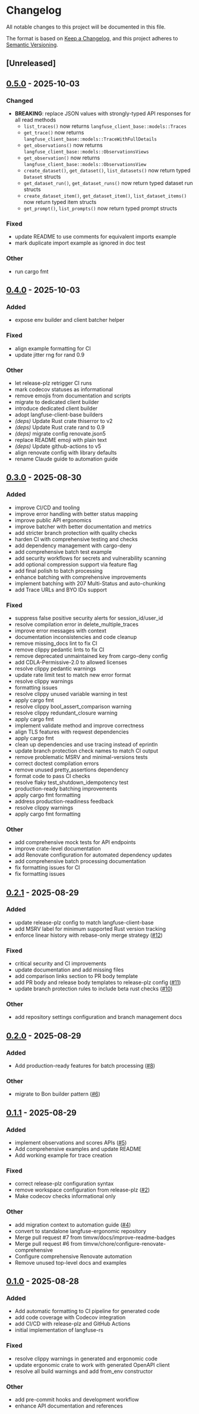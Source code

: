 # Changelog

All notable changes to this project will be documented in this file.

The format is based on [Keep a Changelog](https://keepachangelog.com/en/1.0.0/),
and this project adheres to [Semantic Versioning](https://semver.org/spec/v2.0.0.html).

## [Unreleased]

## [0.5.0](https://github.com/genai-rs/langfuse-ergonomic/compare/v0.4.0...v0.5.0) - 2025-10-03

### Changed

- **BREAKING**: replace JSON values with strongly-typed API responses for all read methods
  - `list_traces()` now returns `langfuse_client_base::models::Traces`
  - `get_trace()` now returns `langfuse_client_base::models::TraceWithFullDetails`
  - `get_observations()` now returns `langfuse_client_base::models::ObservationsViews`
  - `get_observation()` now returns `langfuse_client_base::models::ObservationsView`
  - `create_dataset()`, `get_dataset()`, `list_datasets()` now return typed `Dataset` structs
  - `get_dataset_run()`, `get_dataset_runs()` now return typed dataset run structs
  - `create_dataset_item()`, `get_dataset_item()`, `list_dataset_items()` now return typed item structs
  - `get_prompt()`, `list_prompts()` now return typed prompt structs

### Fixed

- update README to use comments for equivalent imports example
- mark duplicate import example as ignored in doc test

### Other

- run cargo fmt

## [0.4.0](https://github.com/genai-rs/langfuse-ergonomic/compare/v0.3.0...v0.4.0) - 2025-10-03

### Added

- expose env builder and client batcher helper

### Fixed

- align example formatting for CI
- update jitter rng for rand 0.9

### Other

- let release-plz retrigger CI runs
- mark codecov statuses as informational
- remove emojis from documentation and scripts
- migrate to dedicated client builder
- introduce dedicated client builder
- adopt langfuse-client-base builders
- *(deps)* Update Rust crate thiserror to v2
- *(deps)* Update Rust crate rand to 0.9
- *(deps)* migrate config renovate.json5
- replace README emoji with plain text
- *(deps)* Update github-actions to v5
- align renovate config with library defaults
- rename Claude guide to automation guide

## [0.3.0](https://github.com/genai-rs/langfuse-ergonomic/compare/v0.2.1...v0.3.0) - 2025-08-30

### Added

- improve CI/CD and tooling
- improve error handling with better status mapping
- improve public API ergonomics
- improve batcher with better documentation and metrics
- add stricter branch protection with quality checks
- harden CI with comprehensive testing and checks
- add dependency management with cargo-deny
- add comprehensive batch test example
- add security workflows for secrets and vulnerability scanning
- add optional compression support via feature flag
- add final polish to batch processing
- enhance batching with comprehensive improvements
- implement batching with 207 Multi-Status and auto-chunking
- add Trace URLs and BYO IDs support

### Fixed

- suppress false positive security alerts for session_id/user_id
- resolve compilation error in delete_multiple_traces
- improve error messages with context
- documentation inconsistencies and code cleanup
- remove missing_docs lint to fix CI
- remove clippy pedantic lints to fix CI
- remove deprecated unmaintained key from cargo-deny config
- add CDLA-Permissive-2.0 to allowed licenses
- resolve clippy pedantic warnings
- update rate limit test to match new error format
- resolve clippy warnings
- formatting issues
- resolve clippy unused variable warning in test
- apply cargo fmt
- resolve clippy bool_assert_comparison warning
- resolve clippy redundant_closure warning
- apply cargo fmt
- implement validate method and improve correctness
- align TLS features with reqwest dependencies
- apply cargo fmt
- clean up dependencies and use tracing instead of eprintln
- update branch protection check names to match CI output
- remove problematic MSRV and minimal-versions tests
- correct doctest compilation errors
- remove unused pretty_assertions dependency
- format code to pass CI checks
- resolve flaky test_shutdown_idempotency test
- production-ready batching improvements
- apply cargo fmt formatting
- address production-readiness feedback
- resolve clippy warnings
- apply cargo fmt formatting

### Other

- add comprehensive mock tests for API endpoints
- improve crate-level documentation
- add Renovate configuration for automated dependency updates
- add comprehensive batch processing documentation
- fix formatting issues for CI
- fix formatting issues

## [0.2.1](https://github.com/genai-rs/langfuse-ergonomic/compare/v0.2.0...v0.2.1) - 2025-08-29

### Added

- update release-plz config to match langfuse-client-base
- add MSRV label for minimum supported Rust version tracking
- enforce linear history with rebase-only merge strategy ([#12](https://github.com/genai-rs/langfuse-ergonomic/pull/12))

### Fixed

- critical security and CI improvements
- update documentation and add missing files
- add comparison links section to PR body template
- add PR body and release body templates to release-plz config ([#11](https://github.com/genai-rs/langfuse-ergonomic/pull/11))
- update branch protection rules to include beta rust checks ([#10](https://github.com/genai-rs/langfuse-ergonomic/pull/10))

### Other

- add repository settings configuration and branch management docs

## [0.2.0](https://github.com/genai-rs/langfuse-ergonomic/compare/v0.1.1...v0.2.0) - 2025-08-29

### Added

- Add production-ready features for batch processing ([#8](https://github.com/genai-rs/langfuse-ergonomic/pull/8))

### Other

- migrate to Bon builder pattern ([#6](https://github.com/genai-rs/langfuse-ergonomic/pull/6))

## [0.1.1](https://github.com/genai-rs/langfuse-ergonomic/compare/v0.1.0...v0.1.1) - 2025-08-29

### Added

- implement observations and scores APIs ([#5](https://github.com/genai-rs/langfuse-ergonomic/pull/5))
- Add comprehensive examples and update README
- Add working example for trace creation

### Fixed

- correct release-plz configuration syntax
- remove workspace configuration from release-plz ([#2](https://github.com/genai-rs/langfuse-ergonomic/pull/2))
- Make codecov checks informational only

### Other

- add migration context to automation guide ([#4](https://github.com/genai-rs/langfuse-ergonomic/pull/4))
- convert to standalone langfuse-ergonomic repository
- Merge pull request #7 from timvw/docs/improve-readme-badges
- Merge pull request #6 from timvw/chore/configure-renovate-comprehensive
- Configure comprehensive Renovate automation
- Remove unused top-level docs and examples

## [0.1.0](https://github.com/timvw/langfuse-rs/releases/tag/langfuse-ergonomic-v0.1.0) - 2025-08-28

### Added

- Add automatic formatting to CI pipeline for generated code
- add code coverage with Codecov integration
- add CI/CD with release-plz and GitHub Actions
- initial implementation of langfuse-rs

### Fixed

- resolve clippy warnings in generated and ergonomic code
- update ergonomic crate to work with generated OpenAPI client
- resolve all build warnings and add from_env constructor

### Other

- add pre-commit hooks and development workflow
- enhance API documentation and references
